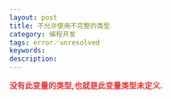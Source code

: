 ```yaml
---
layout: post
title: 不允许使用不完整的类型
category: 编程开发
tags: error／unresolved
keywords: 
description: 
---
```


**<span style="color:#e53333;">没有此</span><span
style="color:#e53333;">变量的类型,也就是此变量类型未定义.</span>**







